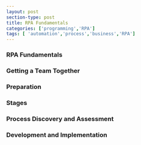```yaml
---
layout: post
section-type: post
title: RPA Fundamentals
categories: ['programming','RPA']
tags: [ 'automation','process','business','RPA']
---
```



### RPA Fundamentals 

### Getting a Team Together 

### Preparation    

### Stages

### Process Discovery and Assessment

### Development and Implementation   





